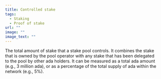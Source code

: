 ```yaml
---
title: Controlled stake
tags:
  - Staking
  - Proof of stake
url: ""
image: ""
image_text: ""
---
```


The total amount of stake that a stake pool controls. It combines the stake that is owned by the pool operator with any stake that has been delegated to the pool by other ada holders. It can be measured as a total ada amount (e.g., 3 million ada), or as a percentage of the total supply of ada within the network (e.g., 5%).
